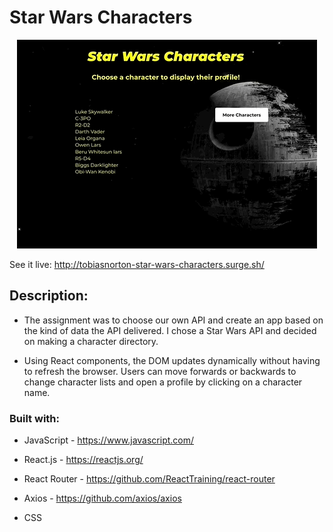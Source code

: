 # Star Wars Characters

<p align="center">
  <img src="https://github.com/TobiasNorton/star-wars-characters/blob/master/src/StarWars.gif?raw=true" alt="Star Wars character animation"/>
</p>

See it live: http://tobiasnorton-star-wars-characters.surge.sh/

## Description:

- The assignment was to choose our own API and create an app based on the kind of data the API delivered. I chose a Star Wars API and decided on making a character directory.

- Using React components, the DOM updates dynamically without having to refresh the browser. Users can move forwards or backwards to change character lists and open a profile by clicking on a character name.

### Built with:

- JavaScript - https://www.javascript.com/

- React.js - https://reactjs.org/

- React Router - https://github.com/ReactTraining/react-router

- Axios - https://github.com/axios/axios

- CSS
